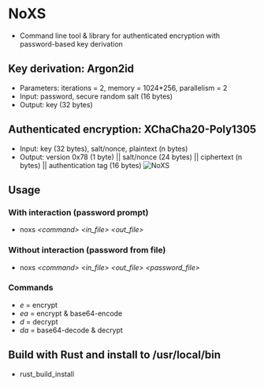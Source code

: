 # NoXS
 
* Command line tool & library for authenticated encryption with password-based key derivation
  
## Key derivation: Argon2id
  * Parameters: iterations = 2, memory = 1024*256, parallelism = 2
  * Input: password, secure random salt (16 bytes)
  * Output: key (32 bytes)

## Authenticated encryption: XChaCha20-Poly1305
  * Input: key (32 bytes), salt/nonce, plaintext (n bytes)
  * Output: version 0x78 (1 byte) || salt/nonce (24 bytes) || ciphertext (n bytes) || authentication tag (16 bytes)
    ![NoXS](https://github.com/user-attachments/assets/5325e558-85cc-42da-8e96-2eda66b8754c)

## Usage
 
### With interaction (password prompt)
* noxs _\<command>_ _\<in_file>_ _\<out_file>_
 
### Without interaction (password from file)
* noxs _\<command>_ _\<in_file>_ _\<out_file>_ _\<password_file>_
 
### Commands
* _e_ = encrypt
* _ea_ = encrypt & base64-encode
* _d_ = decrypt
* _da_ = base64-decode & decrypt

## Build with Rust and install to /usr/local/bin
* rust_build_install
